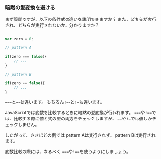 ### 暗黙の型変換を避ける

まず質問ですが、以下の条件式の違いを説明できますか？
また、どちらが実行され、どちらが実行されないか、分かりますか？

```js

var zero = 0;

// pattern A

if(zero === false){
	// ...
}

// pattern B

if(zero == false){
	// ...
}

```

`===`と`==`は違います。
もちろん`!==`と`!=`も違います。

JavaScriptでは変数を比較するときに暗黙の型変換が行われます。
`===`や`!==`では、比較する際に値と式の型の両方をチェックしますが、
`==`や`!=`では値しかチェックしません。

したがって、さきほどの例では
pattern Aは実行されず、
pattern Bは実行されます。

変数比較の際には、なるべく
`===`や`!==`を使うようにしましょう。